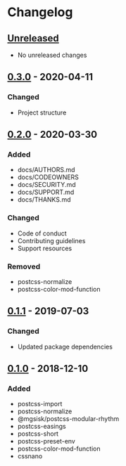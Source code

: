 # Changelog

## [Unreleased][]

- No unreleased changes

## [0.3.0] - 2020-04-11

### Changed

- Project structure

## [0.2.0][] - 2020-03-30

### Added

- docs/AUTHORS.md
- docs/CODEOWNERS
- docs/SECURITY.md
- docs/SUPPORT.md
- docs/THANKS.md

### Changed

- Code of conduct
- Contributing guidelines
- Support resources

### Removed

- postcss-normalize
- postcss-color-mod-function

## [0.1.1][] - 2019-07-03

### Changed

- Updated package dependencies

## [0.1.0][] - 2018-12-10

### Added

- postcss-import
- postcss-normalize
- @mgsisk/postcss-modular-rhythm
- postcss-easings
- postcss-short
- postcss-preset-env
- postcss-color-mod-function
- cssnano

[unreleased]: https://github.com/mgsisk/postcss-config/compare/v0.3.0...HEAD
[0.3.0]: https://github.com/mgsisk/postcss-config/compare/v0.2.0...v0.3.0
[0.2.0]: https://github.com/mgsisk/postcss-config/compare/v0.1.1...v0.2.0
[0.1.1]: https://github.com/mgsisk/postcss-config/compare/v0.1.0...v0.1.1
[0.1.0]: https://github.com/mgsisk/postcss-config/tree/v0.1.0
